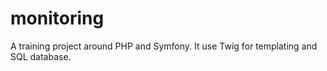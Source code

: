 # monitoring

A training project around PHP and Symfony. It use Twig for templating and SQL database.
